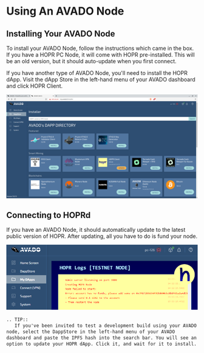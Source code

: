 # Using An AVADO Node

## Installing Your AVADO Node

To install your AVADO Node, follow the instructions which came in the box. If you have a HOPR PC Node, it will come with HOPR pre-installed. This will be an old version, but it should auto-update when you first connect.

If you have another type of AVADO Node, you'll need to install the HOPR dApp. Visit the dApp Store in the left-hand menu of your AVADO dashboard and click HOPR Client.

![](../../images/hopr-client-avado-dashboard-2.png)

## Connecting to HOPRd

If you have an AVADO Node, it should automatically update to the latest public version of HOPR. After updating, all you have to do is fund your node.

<!-- , as explained[ **in the next section**](funding-your-avado-node.md), and then restart. -->

![](../../images/avado-no-funds.png)

```eval_rst
.. TIP::
   If you've been invited to test a development build using your AVADO node, select the DappStore in the left-hand menu of your AVADO dashboard and paste the IPFS hash into the search bar. You will see an option to update your HOPR dApp. Click it, and wait for it to install.
```
